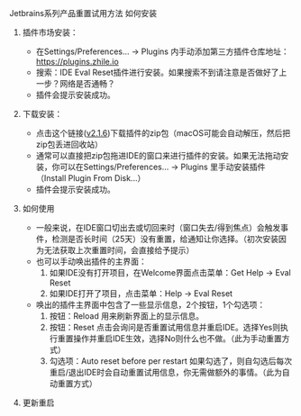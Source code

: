 Jetbrains系列产品重置试用方法
如何安装
1. 插件市场安装：
   * 在Settings/Preferences... -> Plugins 内手动添加第三方插件仓库地址：https://plugins.zhile.io  
   * 搜索：IDE Eval Reset插件进行安装。如果搜索不到请注意是否做好了上一步？网络是否通畅？  
   * 插件会提示安装成功。
2. 下载安装：
   * 点击这个链接([v2.1.6](https://plugins.zhile.io/files/ide-eval-resetter-2.1.6.zip))下载插件的zip包（macOS可能会自动解压，然后把zip包丢进回收站）
   * 通常可以直接把zip包拖进IDE的窗口来进行插件的安装。如果无法拖动安装，你可以在Settings/Preferences... -> Plugins 里手动安装插件（Install Plugin From Disk...）
   * 插件会提示安装成功。
3. 如何使用
    * 一般来说，在IDE窗口切出去或切回来时（窗口失去/得到焦点）会触发事件，检测是否长时间（25天）没有重置，给通知让你选择。（初次安装因为无法获取上次重置时间，会直接给予提示）
    * 也可以手动唤出插件的主界面：
      1. 如果IDE没有打开项目，在Welcome界面点击菜单：Get Help -> Eval Reset
      2. 如果IDE打开了项目，点击菜单：Help -> Eval Reset
    * 唤出的插件主界面中包含了一些显示信息，2个按钮，1个勾选项：
      1. 按钮：Reload 用来刷新界面上的显示信息。
      2. 按钮：Reset 点击会询问是否重置试用信息并重启IDE。选择Yes则执行重置操作并重启IDE生效，选择No则什么也不做。（此为手动重置方式）
      3. 勾选项：Auto reset before per restart 如果勾选了，则自勾选后每次重启/退出IDE时会自动重置试用信息，你无需做额外的事情。（此为自动重置方式）

4. 更新重启
